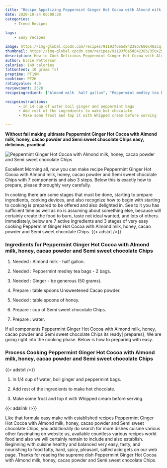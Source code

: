 ```yaml
---
title: "Recipe Appetizing Peppermint Ginger Hot Cocoa with Almond milk honey cacao powder and Semi sweet chocolate Chips"
date: 2020-10-24 06:00:38
categories:
    - Trend Recipes
    
tags:
    - Easy recipes

image: https://img-global.cpcdn.com/recipes/91193f6e5d84238b/680x482cq70/peppermint-ginger-hot-cocoa-with-almond-milk-honey-cacao-powder-and-semi-sweet-chocolate-chips-recipe-main-photo.jpg
thumbnail: https://img-global.cpcdn.com/recipes/91193f6e5d84238b/350x250cq70/peppermint-ginger-hot-cocoa-with-almond-milk-honey-cacao-powder-and-semi-sweet-chocolate-chips-recipe-main-photo.jpg
description: How to Cook Delicious Peppermint Ginger Hot Cocoa with Almond milk honey cacao powder and Semi sweet chocolate Chips with 7 ingredients and 3 stages of easy cooking.
author: Elsie Patterson
calories: 149 calories
fatContent: 10 grams fat
preptime: PT19M
cooktime: PT2H
ratingvalue: 4.6
reviewcount: 2328
recipeingredient: ["Almond milk  half gallon", "Peppermint medley tea bags  2 bags", "Ginger  be generous 50 grams", "table spoons Unsweetened Cacao powder", "table spoons of honey", "cup of Semi sweet chocolate Chips", "water"]

recipeinstructions: 
      - In 14 cup of water boil ginger and peppermint bags 
      - Add rest of the ingredients to make hot chocolate 
      - Make some frost and top it with Whipped cream before serving

---
```




**Without fail making ultimate Peppermint Ginger Hot Cocoa with Almond milk, honey, cacao powder and Semi sweet chocolate Chips easy, delicious, practical**. 


![Peppermint Ginger Hot Cocoa with Almond milk, honey, cacao powder and Semi sweet chocolate Chips](https://img-global.cpcdn.com/recipes/91193f6e5d84238b/680x482cq70/peppermint-ginger-hot-cocoa-with-almond-milk-honey-cacao-powder-and-semi-sweet-chocolate-chips-recipe-main-photo.jpg "Peppermint Ginger Hot Cocoa with Almond milk, honey, cacao powder and Semi sweet chocolate Chips")




Excellent Morning all, now you can make recipe Peppermint Ginger Hot Cocoa with Almond milk, honey, cacao powder and Semi sweet chocolate Chips with 7 components and also 3 steps. Below this is exactly how to prepare, please thoroughly very carefully.

In cooking there are some stages that must be done, starting to prepare ingredients, cooking devices, and also recognize how to begin with starting to cooking is prepared to be offered and also delighted in. See to it you has sufficient time as well as no is assuming about something else, because will certainly create the food to burn, taste not ideal wanted, and lots of others. Immediately, below are 7 active ingredients and 3 stages of very easy cooking Peppermint Ginger Hot Cocoa with Almond milk, honey, cacao powder and Semi sweet chocolate Chips.
{{< adstxt />}}

### Ingredients for Peppermint Ginger Hot Cocoa with Almond milk, honey, cacao powder and Semi sweet chocolate Chips


1. Needed  : Almond milk - half gallon.

1. Needed  : Peppermint medley tea bags - 2 bags.

1. Needed  : Ginger - be generous (50 grams).

1. Prepare  : table spoons Unsweetened Cacao powder.

1. Needed  : table spoons of honey.

1. Prepare  : cup of Semi sweet chocolate Chips.

1. Prepare  : water.



If all components Peppermint Ginger Hot Cocoa with Almond milk, honey, cacao powder and Semi sweet chocolate Chips its ready| prepares}, We are going right into the cooking phase. Below is how to preparing with easy.

### Process Cooking Peppermint Ginger Hot Cocoa with Almond milk, honey, cacao powder and Semi sweet chocolate Chips

{{< adstxt />}}


1. In 1/4 cup of water, boil ginger and peppermint bags.



1. Add rest of the ingredients to make hot chocolate.



1. Make some frost and top it with Whipped cream before serving.





{{< adslink />}}

Like that formula easy make with established recipes Peppermint Ginger Hot Cocoa with Almond milk, honey, cacao powder and Semi sweet chocolate Chips, you additionally do search for more dishes cuisine various other fascinating on website us, available countless various recipes world food and also we will certainly remain to include and also establish. Beginning with cuisine healthy and balanced very easy, tasty, and nourishing to food fatty, hard, spicy, pleasant, salted acid gets on our web page. Thanks for reading the supreme dish Peppermint Ginger Hot Cocoa with Almond milk, honey, cacao powder and Semi sweet chocolate Chips.
